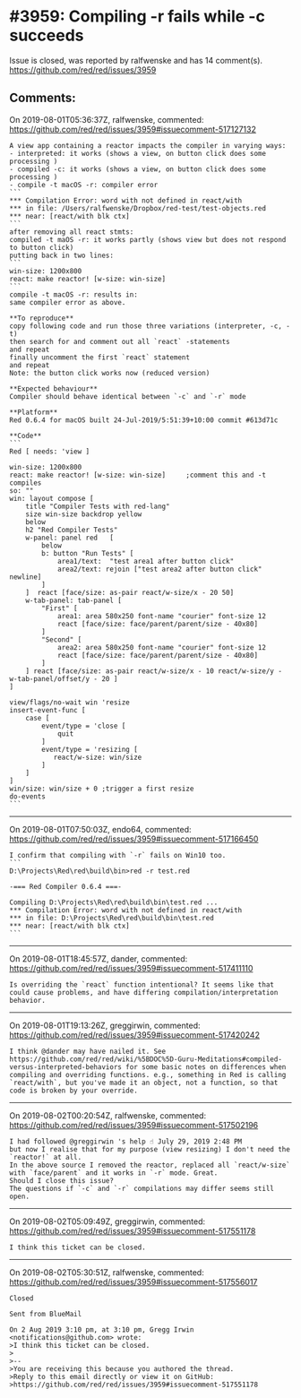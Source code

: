 
#3959: Compiling -r fails while -c succeeds
================================================================================
Issue is closed, was reported by ralfwenske and has 14 comment(s).
<https://github.com/red/red/issues/3959>





Comments:
--------------------------------------------------------------------------------

On 2019-08-01T05:36:37Z, ralfwenske, commented:
<https://github.com/red/red/issues/3959#issuecomment-517127132>

    A view app containing a reactor impacts the compiler in varying ways:
    - interpreted: it works (shows a view, on button click does some processing )
    - compiled -c: it works (shows a view, on button click does some processing )
    - compile -t macOS -r: compiler error
    ```
    *** Compilation Error: word with not defined in react/with 
    *** in file: /Users/ralfwenske/Dropbox/red-test/test-objects.red
    *** near: [react/with blk ctx]
    ```
    after removing all react stmts:
    compiled -t maOS -r: it works partly (shows view but does not respond to button click)
    putting back in two lines:
    ```
    win-size: 1200x800
    react: make reactor! [w-size: win-size]
    ```
    compile -t macOS -r: results in:
    same compiler error as above.
    
    **To reproduce**
    copy following code and run those three variations (interpreter, -c, -t)
    then search for and comment out all `react` -statements
    and repeat
    finally uncomment the first `react` statement
    and repeat
    Note: the button click works now (reduced version)
    
    **Expected behaviour**
    Compiler should behave identical between `-c` and `-r` mode
    
    **Platform**
    Red 0.6.4 for macOS built 24-Jul-2019/5:51:39+10:00 commit #613d71c
    
    **Code**
    ```
    Red [ needs: 'view ]
    
    win-size: 1200x800
    react: make reactor! [w-size: win-size]     ;comment this and -t compiles
    so: ""
    win: layout compose [
        title "Compiler Tests with red-lang"
        size win-size backdrop yellow
        below
        h2 "Red Compiler Tests"
        w-panel: panel red   [        
            below
            b: button "Run Tests" [      
                area1/text:  "test area1 after button click"
                area2/text: rejoin ["test area2 after button click" newline]
            ]
        ]  react [face/size: as-pair react/w-size/x - 20 50]
        w-tab-panel: tab-panel [
            "First" [
                area1: area 580x250 font-name "courier" font-size 12 
                react [face/size: face/parent/parent/size - 40x80]
            ]
            "Second" [
                area2: area 580x250 font-name "courier" font-size 12  
                react [face/size: face/parent/parent/size - 40x80]
            ]
        ] react [face/size: as-pair react/w-size/x - 10 react/w-size/y - w-tab-panel/offset/y - 20 ]
    ]
    
    view/flags/no-wait win 'resize
    insert-event-func [
        case [
            event/type = 'close [
                quit
            ]
            event/type = 'resizing [
               react/w-size: win/size
            ]
        ]
    ]
    win/size: win/size + 0 ;trigger a first resize
    do-events
    ```

--------------------------------------------------------------------------------

On 2019-08-01T07:50:03Z, endo64, commented:
<https://github.com/red/red/issues/3959#issuecomment-517166450>

    I confirm that compiling with `-r` fails on Win10 too.
    ```
    D:\Projects\Red\red\build\bin>red -r test.red
    
    -=== Red Compiler 0.6.4 ===-
    
    Compiling D:\Projects\Red\red\build\bin\test.red ...
    *** Compilation Error: word with not defined in react/with
    *** in file: D:\Projects\Red\red\build\bin\test.red
    *** near: [react/with blk ctx]
    ```

--------------------------------------------------------------------------------

On 2019-08-01T18:45:57Z, dander, commented:
<https://github.com/red/red/issues/3959#issuecomment-517411110>

    Is overriding the `react` function intentional? It seems like that could cause problems, and have differing compilation/interpretation behavior.

--------------------------------------------------------------------------------

On 2019-08-01T19:13:26Z, greggirwin, commented:
<https://github.com/red/red/issues/3959#issuecomment-517420242>

    I think @dander may have nailed it. See https://github.com/red/red/wiki/%5BDOC%5D-Guru-Meditations#compiled-versus-interpreted-behaviors for some basic notes on differences when compiling and overriding functions. e.g., something in Red is calling `react/with`, but you've made it an object, not a function, so that code is broken by your override.

--------------------------------------------------------------------------------

On 2019-08-02T00:20:54Z, ralfwenske, commented:
<https://github.com/red/red/issues/3959#issuecomment-517502196>

    I had followed @greggirwin 's help ☝️ July 29, 2019 2:48 PM
    but now I realise that for my purpose (view resizing) I don't need the `reactor!` at all.
    In the above source I removed the reactor, replaced all `react/w-size` with `face/parent` and it works in `-r` mode. Great.
    Should I close this issue? 
    The questions if `-c` and `-r` compilations may differ seems still open.

--------------------------------------------------------------------------------

On 2019-08-02T05:09:49Z, greggirwin, commented:
<https://github.com/red/red/issues/3959#issuecomment-517551178>

    I think this ticket can be closed.

--------------------------------------------------------------------------------

On 2019-08-02T05:30:51Z, ralfwenske, commented:
<https://github.com/red/red/issues/3959#issuecomment-517556017>

    Closed
    
    ⁣Sent from BlueMail ​
    
    On 2 Aug 2019 3:10 pm, at 3:10 pm, Gregg Irwin <notifications@github.com> wrote:
    >I think this ticket can be closed.
    >
    >-- 
    >You are receiving this because you authored the thread.
    >Reply to this email directly or view it on GitHub:
    >https://github.com/red/red/issues/3959#issuecomment-517551178

